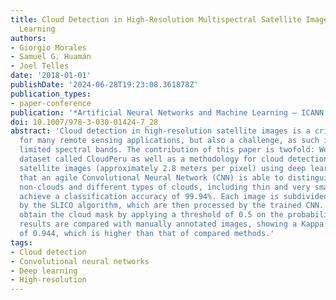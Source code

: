 ```yaml
---
title: Cloud Detection in High-Resolution Multispectral Satellite Imagery Using Deep
  Learning
authors:
- Giorgio Morales
- Samuel G. Huamán
- Joel Telles
date: '2018-01-01'
publishDate: '2024-06-28T19:23:08.361878Z'
publication_types:
- paper-conference
publication: '*Artificial Neural Networks and Machine Learning – ICANN 2018*'
doi: 10.1007/978-3-030-01424-7_28
abstract: 'Cloud detection in high-resolution satellite images is a critical step
  for many remote sensing applications, but also a challenge, as such images have
  limited spectral bands. The contribution of this paper is twofold: We present a
  dataset called CloudPeru as well as a methodology for cloud detection in multispectral
  satellite images (approximately 2.8 meters per pixel) using deep learning. We prove
  that an agile Convolutional Neural Network (CNN) is able to distinguish between
  non-clouds and different types of clouds, including thin and very small ones, and
  achieve a classification accuracy of 99.94%. Each image is subdivided into superpixels
  by the SLICO algorithm, which are then processed by the trained CNN. Finally, we
  obtain the cloud mask by applying a threshold of 0.5 on the probability map. The
  results are compared with manually annotated images, showing a Kappa coefficient
  of 0.944, which is higher than that of compared methods.'
tags:
- Cloud detection
- Convolutional neural networks
- Deep learning
- High-resolution
---
```

